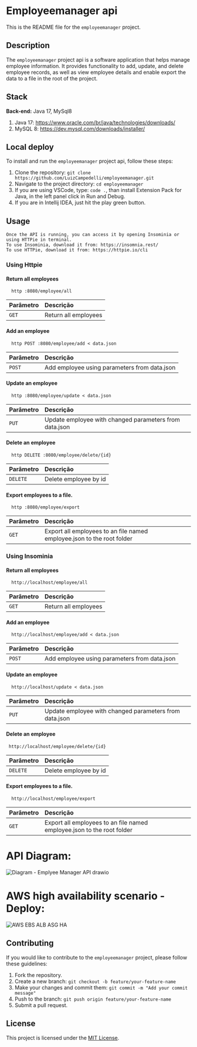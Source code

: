 # Employeemanager api

This is the README file for the `employeemanager` project.

## Description

The `employeemanager` project api is a software application that helps manage employee information. It provides functionality to add, update, and delete employee records, as well as view employee details and enable export the data to a file in the root of the project.

## Stack

**Back-end:** Java 17, MySql8

1. Java 17: https://www.oracle.com/br/java/technologies/downloads/
2. MySQL 8: https://dev.mysql.com/downloads/installer/

## Local deploy

To install and run the `employeemanager` project api, follow these steps:

1. Clone the repository: `git clone https://github.com/LuizCampedelli/employeemanager.git`
2. Navigate to the project directory: `cd employeemanager`
3. If you are using VSCode, type: `code .`, than install Extension Pack for Java, in the left panel click in Run and Debug.
4. If you are in Intellij IDEA, just hit the play green button.

## Usage
```
Once the API is running, you can access it by opening Insominia or using HTTPie in terminal.
To use Insominia, download it from: https://insomnia.rest/
To use HTTPie, download it from: https://httpie.io/cli
```

### Using Httpie

#### Return all employees

```http
  http :8080/employee/all
```

| Parâmetro   | Descrição                           |
| :---------- | :---------------------------------- |
| `GET` | Return all employees|

#### Add an employee

```http
  http POST :8080/employee/add < data.json
```

| Parâmetro   | Descrição                           |
| :---------- | :---------------------------------- |
| `POST`      | Add employee using parameters from data.json |

#### Update an employee

```http
  http :8080/employee/update < data.json
```

| Parâmetro   | Descrição                           |
| :---------- | :---------------------------------- |
| `PUT` | Update employee with changed parameters from data.json |

#### Delete an employee

```http
  http DELETE :8080/employee/delete/{id}
```

| Parâmetro   | Descrição                           |
| :---------- | :---------------------------------- |
| `DELETE` | Delete employee by id |

#### Export employees to a file.

```http
  http :8080/employee/export
```

| Parâmetro   | Descrição                           |
| :---------- | :---------------------------------- |
| `GET` | Export all employees to an file named employee.json to the root folder |

### Using Insominia

#### Return all employees

```http
  http://localhost/employee/all
```

| Parâmetro   | Descrição                           |
| :---------- | :---------------------------------- |
| `GET` | Return all employees|

#### Add an employee

```http
  http://localhost/employee/add < data.json
```

| Parâmetro   | Descrição                           |
| :---------- | :---------------------------------- |
| `POST`      | Add employee using parameters from data.json |

#### Update an employee

```http
  http://localhost/update < data.json
```

| Parâmetro   | Descrição                           |
| :---------- | :---------------------------------- |
| `PUT` | Update employee with changed parameters from data.json |

#### Delete an employee

```http
 http://localhost/employee/delete/{id}
```

| Parâmetro   | Descrição                           |
| :---------- | :---------------------------------- |
| `DELETE` | Delete employee by id |

#### Export employees to a file.

```http
  http://localhost/employee/export
```

| Parâmetro   | Descrição                           |
| :---------- | :---------------------------------- |
| `GET` | Export all employees to an file named employee.json to the root folder |




# API Diagram:


![Diagram - Emplyee Manager API drawio](https://github.com/LuizCampedelli/employeemanager/assets/108758747/d461cadf-5532-478d-af13-b4b90d530e8e)


# AWS high availability scenario - Deploy:

![AWS EBS ALB ASG HA](https://github.com/LuizCampedelli/employeemanager/assets/108758747/58828691-0304-43dc-b22e-31ed2de640f7)


## Contributing

If you would like to contribute to the `employeemanager` project, please follow these guidelines:

1. Fork the repository.
2. Create a new branch: `git checkout -b feature/your-feature-name`
3. Make your changes and commit them: `git commit -m "Add your commit message"`
4. Push to the branch: `git push origin feature/your-feature-name`
5. Submit a pull request.

## License

This project is licensed under the [MIT License](LICENSE).
